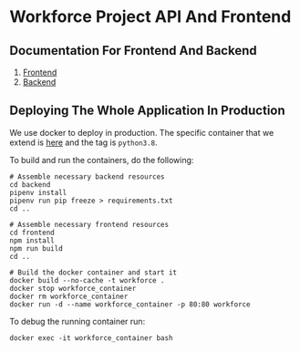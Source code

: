 # Workforce Project API And Frontend

## Documentation For Frontend And Backend

1. [Frontend](/frontend/README.md)
1. [Backend](/backend/README.md)

## Deploying The Whole Application In Production

We use docker to deploy in production. The specific container that we extend is 
[here](https://github.com/tiangolo/uwsgi-nginx-flask-docker) and the tag is `python3.8`.

To build and run the containers, do the following:

```
# Assemble necessary backend resources
cd backend
pipenv install
pipenv run pip freeze > requirements.txt
cd ..

# Assemble necessary frontend resources
cd frontend
npm install
npm run build
cd ..

# Build the docker container and start it
docker build --no-cache -t workforce .
docker stop workforce_container
docker rm workforce_container
docker run -d --name workforce_container -p 80:80 workforce
```

To debug the running container run:

```
docker exec -it workforce_container bash
```
